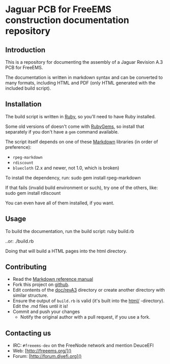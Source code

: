 # Jaguar PCB for FreeEMS construction documentation repository

## Introduction

This is a repository for documenting the assembly of a Jaguar Revision A.3 PCB for FreeEMS.

The documentation is written in markdown syntax and can be converted to
many formats, including HTML and PDF (only HTML generated with the included
build script).

## Installation

The build script is written in [Ruby](http://www.ruby-lang.org/), so you'll need to have Ruby installed.

Some old versions of doesn't come with [RubyGems](http://rubygems.org/), so install that separately if you don't have a `gem` command available.

The script itself depends on one of these [Markdown](http://daringfireball.net/projects/markdown/syntax) libraries (in order of preference):

* `rpeg-markdown`
* `rdiscount`
* `bluecloth` (2.x and newer, not 1.0, which is broken)


To install the dependency, run:
    sudo gem install rpeg-markdown

If that fails (invalid build environment or such), try one of the others, like:
    sudo gem install rdiscount

You can even have all of them installed, if you want.


## Usage

To build the documentation, run the build script:
    ruby build.rb

..or:
    ./build.rb

Doing that will build a HTML pages into the html directory.

## Contributing

* Read the [Markdown reference manual](http://daringfireball.net/projects/markdown/syntax)
* Fork this project on [github](https://github.com/).
* Edit contents of the [doc/revA3]() directory or create another directory with
  similar structure.
* Ensure the output of `build.rb` is valid (it's built into the [html/]() -directory). Edit the .md files until it is!
* Commit and push your changes
  * Notify the original author with a pull request, if you use a fork.


## Contacting us

- IRC: `#freeems-dev` on the FreeNode network and mention DeuceEFI
- Web: [http://freeems.org/]()
- Forum: [http://forum.diyefi.org]()
